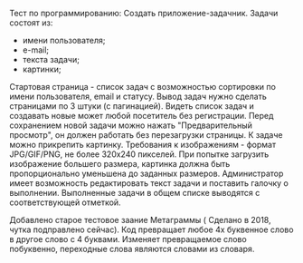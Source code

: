 Тест по программированию:
Создать приложение-задачник.
Задачи состоят из:
- имени пользователя;
- е-mail;
- текста задачи;
- картинки;

Стартовая страница - список задач с возможностью сортировки по имени пользователя, email и статусу. 
Вывод задач нужно сделать страницами по 3 штуки (с пагинацией). Видеть список задач и создавать новые может любой посетитель без регистрации. 
Перед сохранением новой задачи можно нажать "Предварительный просмотр", он должен работать без перезагрузки страницы.
К задаче можно прикрепить картинку. Требования к изображениям - формат JPG/GIF/PNG, не более 320х240 пикселей. При попытке загрузить изображение большего размера, картинка должна быть пропорционально уменьшена до заданных размеров.
Администратор имеет возможность редактировать текст задачи и поставить галочку о выполнении. Выполненные задачи в общем списке выводятся с соответствующей отметкой.

Добавлено старое тестовое заание Метаграммы ( Сделано в 2018, чутка подправлено сейчас).
Код превращает любое 4х буквенное слово в другое слово с 4 буквами. Изменяет превращаемое слово побуквенно, переходные слова являются словами из словаря. 

